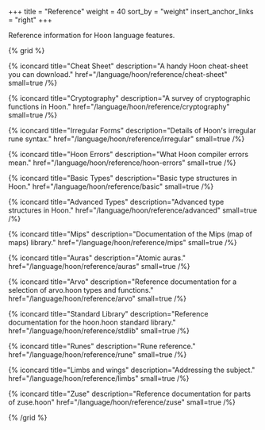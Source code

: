 +++
title = "Reference"
weight = 40
sort_by = "weight"
insert_anchor_links = "right"
+++

Reference information for Hoon language features.

{% grid %}

  {% iconcard
    title="Cheat Sheet"
    description="A handy Hoon cheat-sheet you can download."
    href="/language/hoon/reference/cheat-sheet"
    small=true
  /%}

  {% iconcard
    title="Cryptography"
    description="A survey of cryptographic functions in Hoon."
    href="/language/hoon/reference/cryptography"
    small=true
  /%}

  {% iconcard
    title="Irregular Forms"
    description="Details of Hoon's irregular rune syntax."
    href="/language/hoon/reference/irregular"
    small=true
  /%}

  {% iconcard
    title="Hoon Errors"
    description="What Hoon compiler errors mean."
    href="/language/hoon/reference/hoon-errors"
    small=true
  /%}

  {% iconcard
    title="Basic Types"
    description="Basic type structures in Hoon."
    href="/language/hoon/reference/basic"
    small=true
  /%}

  {% iconcard
    title="Advanced Types"
    description="Advanced type structures in Hoon."
    href="/language/hoon/reference/advanced"
    small=true
  /%}

  {% iconcard
    title="Mips"
    description="Documentation of the Mips (map of maps) library."
    href="/language/hoon/reference/mips"
    small=true
  /%}

  {% iconcard
    title="Auras"
    description="Atomic auras."
    href="/language/hoon/reference/auras"
    small=true
  /%}

  {% iconcard
    title="Arvo"
    description="Reference documentation for a selection of arvo.hoon types and functions."
    href="/language/hoon/reference/arvo"
    small=true
  /%}

  {% iconcard
    title="Standard Library"
    description="Reference documentation for the hoon.hoon standard library."
    href="/language/hoon/reference/stdlib"
    small=true
  /%}

  {% iconcard
    title="Runes"
    description="Rune reference."
    href="/language/hoon/reference/rune"
    small=true
  /%}

  {% iconcard
    title="Limbs and wings"
    description="Addressing the subject."
    href="/language/hoon/reference/limbs"
    small=true
  /%}

  {% iconcard
    title="Zuse"
    description="Reference documentation for parts of zuse.hoon"
    href="/language/hoon/reference/zuse"
    small=true
  /%}

{% /grid %}
